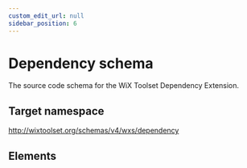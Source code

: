 ```yaml
---
custom_edit_url: null
sidebar_position: 6
---
```

# Dependency schema
The source code schema for the WiX Toolset Dependency Extension.
## Target namespace
http://wixtoolset.org/schemas/v4/wxs/dependency
## Elements
